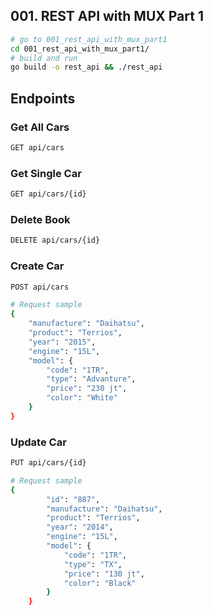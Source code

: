 ## 001. REST API with MUX Part 1

``` bash
# go to 001_rest_api_with_mux_part1
cd 001_rest_api_with_mux_part1/
# build and run 
go build -o rest_api && ./rest_api
```

## Endpoints

### Get All Cars
``` bash
GET api/cars
```
### Get Single Car
``` bash
GET api/cars/{id}
```

### Delete Book
``` bash
DELETE api/cars/{id}
```

### Create Car
``` bash
POST api/cars

# Request sample
{
    "manufacture": "Daihatsu",
    "product": "Terrios",
    "year": "2015",
    "engine": "15L",
    "model": {
        "code": "1TR",
        "type": "Advanture",
        "price": "230 jt",
        "color": "White"
    }
}
```

### Update Car
``` bash
PUT api/cars/{id}

# Request sample
{
        "id": "887",
        "manufacture": "Daihatsu",
        "product": "Terrios",
        "year": "2014",
        "engine": "15L",
        "model": {
            "code": "1TR",
            "type": "TX",
            "price": "130 jt",
            "color": "Black"
        }
    }

```
